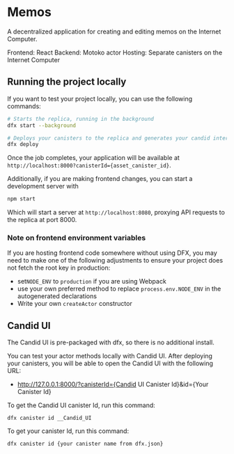 # Memos

A decentralized application for creating and editing memos on the Internet Computer. 

Frontend: React
Backend: Motoko actor
Hosting: Separate canisters on the Internet Computer

## Running the project locally

If you want to test your project locally, you can use the following commands:

```bash
# Starts the replica, running in the background
dfx start --background

# Deploys your canisters to the replica and generates your candid interface
dfx deploy
```

Once the job completes, your application will be available at `http://localhost:8000?canisterId={asset_canister_id}`.

Additionally, if you are making frontend changes, you can start a development server with

```bash
npm start
```

Which will start a server at `http://localhost:8080`, proxying API requests to the replica at port 8000.

### Note on frontend environment variables

If you are hosting frontend code somewhere without using DFX, you may need to make one of the following adjustments to ensure your project does not fetch the root key in production:

- set`NODE_ENV` to `production` if you are using Webpack
- use your own preferred method to replace `process.env.NODE_ENV` in the autogenerated declarations
- Write your own `createActor` constructor

## Candid UI

The Candid UI is pre-packaged with dfx, so there is no additional install.

You can test your actor methods locally with Candid UI. After deploying your canisters, you will be able to open the Candid UI with the following URL:
- http://127.0.0.1:8000/?canisterId={Candid UI Canister Id}&id={Your Canister Id}

To get the Candid UI canister Id, run this command:
```
dfx canister id __Candid_UI
```

To get your canister Id, run this command:
```
dfx canister id {your canister name from dfx.json}
```
